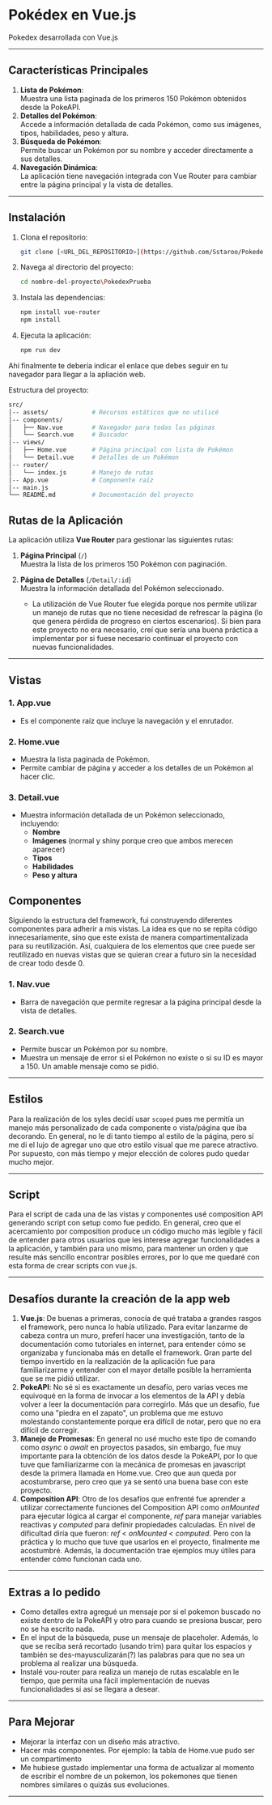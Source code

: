 # **Pokédex en Vue.js**  

Pokedex desarrollada con Vue.js

---

## **Características Principales**  

1. **Lista de Pokémon**:  
   Muestra una lista paginada de los primeros 150 Pokémon obtenidos desde la PokeAPI.  
2. **Detalles del Pokémon**:  
   Accede a información detallada de cada Pokémon, como sus imágenes, tipos, habilidades, peso y altura.  
3. **Búsqueda de Pokémon**:  
   Permite buscar un Pokémon por su nombre y acceder directamente a sus detalles.  
4. **Navegación Dinámica**:  
   La aplicación tiene navegación integrada con Vue Router para cambiar entre la página principal y la vista de detalles.

---

## **Instalación**

1. Clona el repositorio:
   ```bash
   git clone [<URL_DEL_REPOSITORIO>](https://github.com/Sstaroo/PokedexPrueba.git)
   ```
2. Navega al directorio del proyecto:
    ```bash
    cd nombre-del-proyecto\PokedexPrueba
    ```
3. Instala las dependencias:
    ```bash
    npm install vue-router 
    npm install

    ```
4. Ejecuta la aplicación:
    ```bash
    npm run dev

    ```
Ahí finalmente te debería indicar el enlace que debes seguir en tu navegador para llegar a la apliación web.

Estructura del proyecto:

```bash
src/
│-- assets/            # Recursos estáticos que no utilicé
│-- components/        
│   ├── Nav.vue        # Navegador para todas las páginas
│   └── Search.vue     # Buscador
│-- views/             
│   ├── Home.vue       # Página principal con lista de Pokémon
│   └── Detail.vue     # Detalles de un Pokémon
│-- router/            
│   └── index.js       # Manejo de rutas
│-- App.vue            # Componente raíz
│-- main.js            
└── README.md          # Documentación del proyecto
```

## **Rutas de la Aplicación**

La aplicación utiliza **Vue Router** para gestionar las siguientes rutas:

1. **Página Principal** (`/`)  
   Muestra la lista de los primeros 150 Pokémon con paginación.

2. **Página de Detalles** (`/Detail/:id`)  
   Muestra la información detallada del Pokémon seleccionado.

    - La utilización de Vue Router fue elegida porque nos permite utilizar un manejo de rutas que no tiene necesidad de refrescar la página (lo que genera pérdida de progreso en ciertos escenarios). Si bien para este proyecto no era necesario, creí que sería una buena práctica a implementar por si fuese necesario continuar el proyecto con nuevas funcionalidades.
---

## **Vistas**

### **1. App.vue**  
- Es el componente raíz que incluye la navegación y el enrutador.

### **2. Home.vue**  
- Muestra la lista paginada de Pokémon.  
- Permite cambiar de página y acceder a los detalles de un Pokémon al hacer clic.

### **3. Detail.vue**  
- Muestra información detallada de un Pokémon seleccionado, incluyendo:  
   - **Nombre**  
   - **Imágenes** (normal y shiny porque creo que ambos merecen aparecer)  
   - **Tipos**  
   - **Habilidades**  
   - **Peso y altura**

## **Componentes**
Siguiendo la estructura del framework, fui construyendo diferentes componentes para adherir a mis vistas. La idea es que no se repita código innecesariamente, sino que este exista de manera compartimentalizada para su reutilización. Así, cualquiera de los elementos que cree puede ser reutilizado en nuevas vistas que se quieran crear a futuro sin la necesidad de crear todo desde 0.

### **1. Nav.vue**  
- Barra de navegación que permite regresar a la página principal desde la vista de detalles.

### **2. Search.vue**  
- Permite buscar un Pokémon por su nombre.  
- Muestra un mensaje de error si el Pokémon no existe o si su ID es mayor a 150. Un amable mensaje como se pidió.

---

## **Estilos**

Para la realización de los syles decidí usar `scoped` pues me permitía un manejo más personalizado de cada componente o vista/página que iba decorando. En general, no le di tanto tiempo al estilo de la página, pero sí me di el lujo de agregar uno que otro estilo visual que me parece atractivo. Por supuesto, con más tiempo y mejor elección de colores pudo quedar mucho mejor.   

---
## **Script**

Para el script de cada una de las vistas y componentes usé composition API generando script con setup como fue pedido. En general, creo que el acercamiento por composition produce un código mucho más legible y fácil de entender para otros usuarios que les interese agregar funcionalidades a la aplicación, y también para uno mismo, para mantener un orden y que resulte más sencillo encontrar posibles errores, por lo que me quedaré con esta forma de crear scripts con vue.js.

---

## **Desafíos durante la creación de la app web**
1. **Vue.js**: De buenas a primeras, conocía de qué trataba a grandes rasgos el framework, pero nunca lo había utilizado. Para evitar lanzarme de cabeza contra un muro, preferí hacer una investigación, tanto de la documentación como tutoriales en internet, para entender cómo se organizaba y funcionaba más en detalle el framework. Gran parte del tiempo invertido en la realización de la aplicación fue para familiarizarme y entender con el mayor detalle posible la herramienta que se me pidió utilizar. 
2. **PokeAPI**: No sé si es exactamente un desafío, pero varias veces me equivoqué en la forma de invocar a los elementos de la API y debía volver a leer la documentación para corregirlo. Más que un desafío, fue como una "piedra en el zapato", un problema que me estuvo molestando constantemente porque era difícil de notar, pero que no era difícil de corregir.
3. **Manejo de Promesas**: En general no usé mucho este tipo de comando como _async_ o _await_ en proyectos pasados, sin embargo, fue muy importante para la obtención de los datos desde la PokeAPI, por lo que tuve que familiarizarme con la mecánica de promesas en javascript desde la primera llamada en Home.vue. Creo que aun queda por acostumbrarse, pero creo que ya se sentó una buena base con este proyecto.
4. **Composition API**: Otro de los desafíos que enfrenté fue aprender a utilizar correctamente funciones del Composition API como _onMounted_ para ejecutar lógica al cargar el componente, _ref_ para manejar variables reactivas y _computed_ para definir propiedades calculadas. En nivel de dificultad diría que fueron: _ref_ < _onMounted_ < _computed_. Pero con la práctica y lo mucho que tuve que usarlos en el proyecto, finalmente me acostumbré. Además, la documentación trae ejemplos muy útiles para entender cómo funcionan cada uno.

---
## **Extras a lo pedido**
- Como detalles extra agregué un mensaje por si el pokemon buscado no existe dentro de la PokeAPI y otro para cuando se presiona buscar, pero no se ha escrito nada.
- En el input de la búsqueda, puse un mensaje de placeholer. Además, lo que se reciba será recortado (usando trim) para quitar los espacios y también se des-mayusculizarán(?) las palabras para que no sea un problema al realizar una búsqueda.
- Instalé vou-router para realiza un manejo de rutas escalable en le tiempo, que permita una fácil implementación de nuevas funcionalidades si así se llegara a desear.

---
## **Para Mejorar**

- Mejorar la interfaz con un diseño más atractivo.   
- Hacer más componentes. Por ejemplo: la tabla de Home.vue pudo ser un compartimento
- Me hubiese gustado implementar una forma de actualizar al momento de escribir el nombre de un pokemon, los pokemones que tienen nombres similares o quizás sus evoluciones.

---
